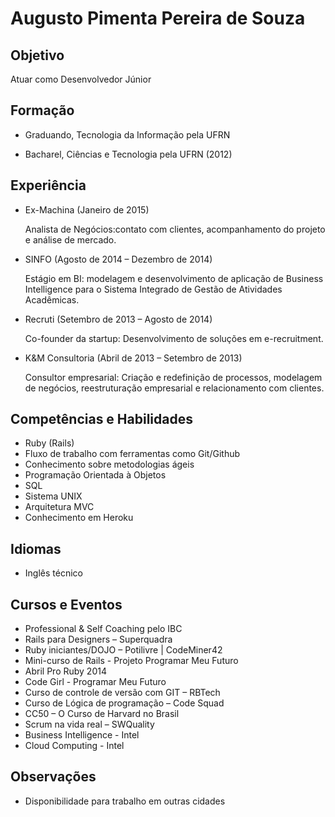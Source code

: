 Augusto Pimenta Pereira de Souza
==========

Objetivo
----------

Atuar como Desenvolvedor Júnior

Formação
----------

* Graduando, Tecnologia da Informação pela UFRN

* Bacharel, Ciências e Tecnologia pela UFRN (2012)


Experiência
----------
* Ex-Machina (Janeiro de 2015)
	
	Analista de Negócios:contato com clientes, acompanhamento do projeto e análise de mercado.

* SINFO (Agosto de 2014 – Dezembro de 2014)
	
	Estágio em BI: modelagem e desenvolvimento de aplicação de Business Intelligence para o Sistema Integrado de Gestão de Atividades Acadêmicas.

* Recruti (Setembro de 2013 – Agosto de 2014)
	
	Co-founder da startup: Desenvolvimento de soluções em e-recruitment.

* K&M Consultoria (Abril de 2013 – Setembro de 2013)
	
	Consultor empresarial: Criação e redefinição de processos, modelagem de negócios, reestruturação empresarial e relacionamento com 		clientes.


Competências e Habilidades
----------

* Ruby (Rails)
* Fluxo de trabalho com ferramentas como Git/Github
* Conhecimento sobre metodologias ágeis
* Programação Orientada à Objetos
* SQL
* Sistema UNIX
* Arquitetura MVC
* Conhecimento em Heroku


Idiomas
----------

* Inglês técnico

Cursos e Eventos
----------

* Professional & Self Coaching pelo IBC
* Rails para Designers – Superquadra
* Ruby iniciantes/DOJO – Potilivre | CodeMiner42
* Mini-curso de Rails - Projeto Programar Meu Futuro
* Abril Pro Ruby 2014
* Code Girl - Programar Meu Futuro
* Curso de controle de versão com GIT – RBTech
* Curso de Lógica de programação – Code Squad
* CC50 – O Curso de Harvard no Brasil
* Scrum na vida real – SWQuality
* Business Intelligence - Intel
* Cloud Computing - Intel


Observações
----------

* Disponibilidade para trabalho em outras cidades

